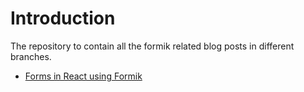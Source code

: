 # Introduction
The repository to contain all the formik related blog posts in different branches.

- [Forms in React using Formik](https://github.com/staz6/reactFormik/tree/formikBasicForm)
